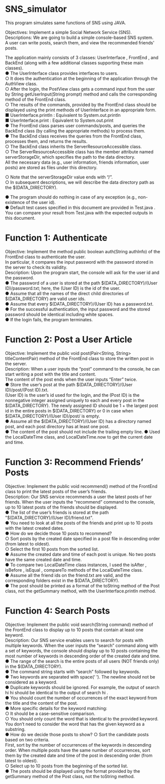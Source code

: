 # SNS_simulator
This program simulates same functions of SNS using JAVA.

Objectives: Implement a simple Social Network Service (SNS).      
Descriptions: We are going to build a simple console-based SNS system.            
A user can write posts, search them, and view the recommended friends' posts.          

The application mainly consists of 3 classes: UserInterface , FrontEnd , and BackEnd (along with a few additional classes supporting these main classes).       
● The UserInterface class provides interfaces to users.         
○ It does the authentication at the beginning of the application through the AuthView class.      
○ After the login, the PostView class gets a command input from the user by String getUserInput(String prompt) method and calls the corresponding method of the FrontEnd class.     
○ The results of the commands, provided by the FrontEnd class should be displayed using the print methods of UserInterface in an appropriate form.      
■ UserInterface.println : Equivalent to System.out.println      
■ UserInterface.print : Equivalent to System.out.print         
● The FrontEnd class parses user commands/posts, and queries the BackEnd class (by calling the appropriate methods) to process them.    
● The BackEnd class receives the queries from the FrontEnd class, processes them, and returns the results.          
○ The BackEnd class inherits the ServerResourceAccessible class.        
○ The ServerResourceAccessible class has the member attribute named serverStorageDir, which specifies the path to the data directory.                     
All the necessary data (e.g., user information, friends information, user posts) are stored as files under this directory.         

○ Note that the serverStorageDir value ends with “/”.          
○ In subsequent descriptions, we will describe the data directory path as the $(DATA_DIRECTORY).         


● The program should do nothing in case of any exception (e.g., non-existence of the user id).      
● Default test cases specified in this document are provided in Test.java . You can compare your result from Test.java with the expected outputs in this document.     


# Function 1: Authenticate         

Objective: Implement the method public boolean auth(String authInfo) of the FrontEnd class to authenticate the user.        
In particular, it compares the input password with the password stored in the server to check its validity.        
Description: Upon the program start, the console will ask for the user id and the password.        
● The password of a user is stored at the path $(DATA_DIRECTORY)/(User ID)/password.txt; here, the (User ID) is the id of the user.     
● Assume that all the names of the direct child directories of $(DATA_DIRECTORY) are valid user ids.    
● Assume that every $(DATA_DIRECTORY)/(User ID) has a password.txt.     
● For the successful authentication, the input password and the stored password should be identical including white spaces.        
● If the login fails, the program terminates.       

# Function 2: Post a User Article          

Objective: Implement the public void post(Pair<String, String> titleContentPair) method of the FrontEnd class to store the written post in the server.     
Description: When a user inputs the “post” command to the console, he can start writing a post with the title and content.         
The content of the post ends when the user inputs “Enter” twice.      
● Store the user’s post at the path $(DATA_DIRECTORY)/(User ID)/post/(Post ID).txt.      
(User ID) is the user’s id used for the login, and the (Post ID) is the nonnegative integer assigned uniquely to each and every post in the $(DATA_DIRECTORY). The newly
assigned ID should be 1 + the largest post id in the entire posts in $(DATA_DIRECTORY) or 0 in case when $(DATA_DIRECTORY)/(User ID)/post/ is empty.    
● Assume all the $(DATA_DIRECTORY)/(User ID) has a directory named post, and each post directory has at least one post.       
● The content of the post should not include the trailing empty line.
● Used the LocalDateTime class, and LocalDateTime.now to get the current date and time.           


# Function 3: Recommend Friends’ Posts      

Objective: Implement the public void recommend() method of the FrontEnd class to print the latest posts of the user’s friends.         
Description: Our SNS service recommends a user the latest posts of her friends. When the user inputs the “recommend” command to the console, up to 10 latest posts of the friends
should be displayed.     
● The list of the user’s friends is stored at the path "$(DATA_DIRECTORY)/(User ID)/friend.txt".     
● You need to look at all the posts of the friends and print up to 10 posts with the latest created dates.     
● How do we decide those 10 posts to recommend?     
○ Sort posts by the created date specified in a post file in descending order (from latest to oldest).     
○ Select the first 10 posts from the sorted list.         
● Assume the created date and time of each post is unique. No two posts have the same created date and time.      
● To compare two LocalDateTime class instances, I used the isAfter , isBefore , isEqual , compareTo methods of the LocalDateTime class.    
● Assume all the friend ids on the friend.txt are valid, and the corresponding folders exist in the $(DATA_DIRECTORY).       
● The post should be printed as a format of the toString method of the Post class, not the getSummary method, with the UserInterface.println method.      

# Function 4: Search Posts          

Objective: Implement the public void search(String command) method of the FrontEnd class to display up to 10 posts that contain at least one keyword.      
Description: Our SNS service enables users to search for posts with multiple keywords. When the user inputs the “search” command along with a set of keywords, the console should display up to 10 posts containing the most number of keywords in descending order of the created date and time.         
● The range of the search is the entire posts of all users (NOT friends only) in the $(DATA_DIRECTORY).       
● The command string starts with “search” followed by keywords.         
● Two keywords are separated with space(‘ ’). The newline should not be considered as a keyword.        
● Duplicate keywords should be ignored. For example, the output of search hi hi should be identical to the output of search hi .      
● You should count the number of occurrences of the exact keyword from the title and the content of the post.    
● More specific details for the keyword matching:     
○ It should be a case-sensitive comparison.           
○ You should only count the word that is identical to the provided keyword. You don’t need to consider the word that has the given keyword as a substring.       
● How do we decide those posts to show?
○ Sort the candidate posts based on two criteria.            
First, sort by the number of occurrences of the keywords in descending order. When multiple posts have the same number of occurrences, sort them by the created date and time of the post in descending order (from latest to oldest).        
○ Select up to 10 posts from the beginning of the sorted list.         
● The posts should be displayed using the format provided by the getSummary method of the Post class, not the toString method.    
